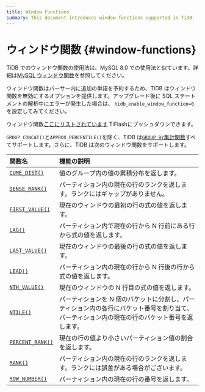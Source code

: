 ```yaml
---
title: Window Functions
summary: This document introduces window functions supported in TiDB.
---
```


# ウィンドウ関数 {#window-functions}

TiDB でのウィンドウ関数の使用法は、MySQL 8.0 での使用法と似ています。詳細は[MySQL ウィンドウ関数](https://dev.mysql.com/doc/refman/8.0/en/window-functions.html)を参照してください。

ウィンドウ関数はパーサー内に追加の単語を予約するため、TiDB はウィンドウ関数を無効にするオプションを提供します。アップグレード後に SQL ステートメントの解析中にエラーが発生した場合は、 `tidb_enable_window_function=0`を設定してみてください。

ウィンドウ関数[ここにリストされています](/tiflash/tiflash-supported-pushdown-calculations.md) TiFlashにプッシュダウンできます。

`GROUP_CONCAT()`と`APPROX_PERCENTILE()`を除く、TiDB は[`GROUP BY`集計関数](/functions-and-operators/aggregate-group-by-functions.md)すべてサポートします。さらに、TiDB は次のウィンドウ関数をサポートします。

| 関数名                                                                                                                                                                                                                               | 機能の説明                                                                    |
| :-------------------------------------------------------------------------------------------------------------------------------------------------------------------------------------------------------------------------------- | :----------------------------------------------------------------------- |
| [`CUME_DIST()`](https://dev.mysql.com/doc/refman/8.0/en/window-function-descriptions.html#function_cume-dist)          | 値のグループ内の値の累積分布を返します。                                                     |
| [`DENSE_RANK()`](https://dev.mysql.com/doc/refman/8.0/en/window-function-descriptions.html#function_dense-rank)       | パーティション内の現在の行のランクを返します。ランクにはギャップがありません。                                  |
| [`FIRST_VALUE()`](https://dev.mysql.com/doc/refman/8.0/en/window-function-descriptions.html#function_first-value)    | 現在のウィンドウの最初の行の式の値を返します。                                                  |
| [`LAG()`](https://dev.mysql.com/doc/refman/8.0/en/window-function-descriptions.html#function_lag)                            | パーティション内で現在の行から N 行前にある行から式の値を返します。                                      |
| [`LAST_VALUE()`](https://dev.mysql.com/doc/refman/8.0/en/window-function-descriptions.html#function_last-value)       | 現在のウィンドウの最後の行の式の値を返します。                                                  |
| [`LEAD()`](https://dev.mysql.com/doc/refman/8.0/en/window-function-descriptions.html#function_lead)                         | パーティション内の現在の行から N 行後の行から式の値を返します。                                        |
| [`NTH_VALUE()`](https://dev.mysql.com/doc/refman/8.0/en/window-function-descriptions.html#function_nth-value)          | 現在のウィンドウの N 行目の式の値を返します。                                                 |
| [`NTILE()`](https://dev.mysql.com/doc/refman/8.0/en/window-function-descriptions.html#function_ntile)                      | パーティションを N 個のバケットに分割し、パーティション内の各行にバケット番号を割り当て、パーティション内の現在の行のバケット番号を返します。 |
| [`PERCENT_RANK()`](https://dev.mysql.com/doc/refman/8.0/en/window-function-descriptions.html#function_percent-rank) | 現在の行の値より小さいパーティション値の割合を返します。                                             |
| [`RANK()`](https://dev.mysql.com/doc/refman/8.0/en/window-function-descriptions.html#function_rank)                         | パーティション内の現在の行のランクを返します。ランクには誤差がある場合がございます。                               |
| [`ROW_NUMBER()`](https://dev.mysql.com/doc/refman/8.0/en/window-function-descriptions.html#function_row-number)       | パーティション内の現在の行の番号を返します。                                                   |
